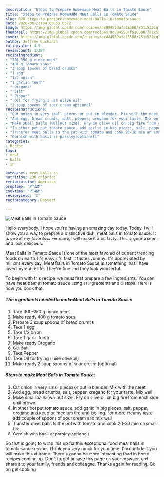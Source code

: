 ```yaml
---
description: "Steps to Prepare Homemade Meat Balls in Tomato Sauce"
title: "Steps to Prepare Homemade Meat Balls in Tomato Sauce"
slug: 628-steps-to-prepare-homemade-meat-balls-in-tomato-sauce
date: 2020-06-21T04:00:58.657Z
image: https://img-global.cpcdn.com/recipes/ac884550afa18360/751x532cq70/meat-balls-in-tomato-sauce-recipe-main-photo.jpg
thumbnail: https://img-global.cpcdn.com/recipes/ac884550afa18360/751x532cq70/meat-balls-in-tomato-sauce-recipe-main-photo.jpg
cover: https://img-global.cpcdn.com/recipes/ac884550afa18360/751x532cq70/meat-balls-in-tomato-sauce-recipe-main-photo.jpg
author: Jeffrey Buchanan
ratingvalue: 4.9
reviewcount: 17297
recipeingredient:
- "300-350 g mince meet"
- "400 g tomato sous"
- "3 soup spoons of bread crumbs"
- "1 egg"
- "1/2 onion"
- "1 garlic teeth"
- " Oregano"
- " Salt"
- " Pepper"
- " Oil for frying i use olive oil"
- "2 soup spoons of sour cream optional"
recipeinstructions:
- "Cut onion in very small pieces or put in blender. Mix with the meet."
- "Add egg, bread crumbs, salt, pepper, oregano for your taste. Mix well"
- "Make small balls (wallnut size). Fry on olive oil on big fire from each side until brown."
- "In other pot put tomato sauce, add garlic in big pieces, salt, pepper, oregano and keep on medium fire until boiling. For more creamy taste add couple of spoons of sour cream and mix well"
- "Transfer meet balls to the pot with tomato and cook 20-30 min on small fire."
- "Garnish with basil or parsley(optional)"
categories:
- Recipe
tags:
- meat
- balls
- in

katakunci: meat balls in 
nutrition: 236 calories
recipecuisine: American
preptime: "PT32M"
cooktime: "PT46M"
recipeyield: "2"
recipecategory: Dessert

---
```



![Meat Balls in Tomato Sauce](https://img-global.cpcdn.com/recipes/ac884550afa18360/751x532cq70/meat-balls-in-tomato-sauce-recipe-main-photo.jpg)

Hello everybody, I hope you're having an amazing day today. Today, I will show you a way to prepare a distinctive dish, meat balls in tomato sauce. It is one of my favorites. For mine, I will make it a bit tasty. This is gonna smell and look delicious.

Meat Balls in Tomato Sauce is one of the most favored of current trending foods on earth. It's easy, it's fast, it tastes yummy. It's appreciated by millions every day. Meat Balls in Tomato Sauce is something that I have loved my entire life. They're fine and they look wonderful.




To begin with this recipe, we must first prepare a few ingredients. You can have meat balls in tomato sauce using 11 ingredients and 6 steps. Here is how you cook that.

<!--inarticleads1-->

##### The ingredients needed to make Meat Balls in Tomato Sauce:

1. Take 300-350 g mince meet
1. Make ready 400 g tomato sous
1. Prepare 3 soup spoons of bread crumbs
1. Take 1 egg
1. Take 1/2 onion
1. Take 1 garlic teeth
1. Make ready  Oregano
1. Get  Salt
1. Take  Pepper
1. Take  Oil for frying (i use olive oil)
1. Make ready 2 soup spoons of sour cream (optional)




<!--inarticleads2-->

##### Steps to make Meat Balls in Tomato Sauce:

1. Cut onion in very small pieces or put in blender. Mix with the meet.
1. Add egg, bread crumbs, salt, pepper, oregano for your taste. Mix well
1. Make small balls (wallnut size). Fry on olive oil on big fire from each side until brown.
1. In other pot put tomato sauce, add garlic in big pieces, salt, pepper, oregano and keep on medium fire until boiling. For more creamy taste add couple of spoons of sour cream and mix well
1. Transfer meet balls to the pot with tomato and cook 20-30 min on small fire.
1. Garnish with basil or parsley(optional)




So that is going to wrap this up for this exceptional food meat balls in tomato sauce recipe. Thank you very much for your time. I'm confident you will make this at home. There's gonna be more interesting food in home recipes coming up. Don't forget to save this page on your browser, and share it to your family, friends and colleague. Thanks again for reading. Go on get cooking!
